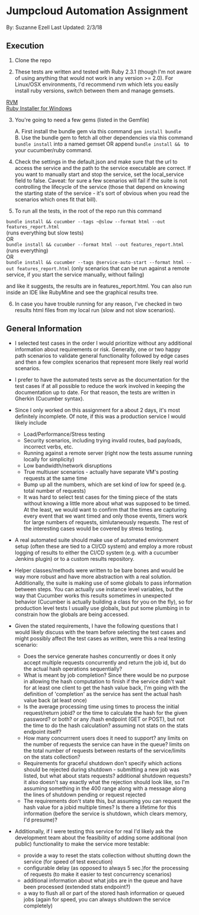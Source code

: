 Jumpcloud Automation Assignment
===
By: Suzanne Ezell
Last Updated: 2/3/18

Execution 
---
1. Clone the repo

2. These tests are written and tested with Ruby 2.3.1 (though I'm not aware of using anything that would not work in
any version >= 2.0). For Linux/OSX environments, I'd recommend rvm which lets you easily install ruby versions, 
switch between them and manage gemsets.

[RVM](https://rvm.io/rvm/install)  
[Ruby Installer for Windows](https://rubyinstaller.org/)  

3. You're going to need a few gems (listed in the Gemfile)

    A. First install the bundle gem via this command `gem install bundle`  
    B. Use the bundle gem to fetch all other dependencies via this command `bundle install` into a named 
    gemset OR append `bundle install && ` to your cucumber/ruby command.  
    
4. Check the settings in the default.json and make sure that the url to access the service and the path to the service 
executable are correct. If you want to manually start and stop the service, set the local_service field to false. 
Caveat: for sure a few scenarios will fail if the suite is not controlling the lifecycle of the service (those that
depend on knowing the starting state of the service - it's sort of obvious when you read the scenarios which ones fit 
that bill).

5. To run all the tests, in the root of the repo run this command

`bundle install && cucumber --tags ~@slow --format html --out features_report.html`  
(runs everything but slow tests)  
OR  
`bundle install && cucumber --format html --out features_report.html` 
(runs everything)  
OR  
`bundle install && cucumber --tags @service-auto-start --format html --out features_report.html` 
(only scenarios that can be run against a remote service, if you start the service manually, without failing)  

and like it suggests, the results are in features_report.html. You can also run inside an IDE like RubyMine and see the
graphical results tree.  

6. In case you have trouble running for any reason, I've checked in two results html files from my local run (slow and 
not slow scenarios).

General Information
---

+ I selected test cases in the order I would prioritize without any additional information about requirements or risk.
Generally, one or two happy path scenarios to validate general functionality followed by edge cases and then a few 
complex scenarios that represent more likely real world scenarios. 

+ I prefer to have the automated tests serve as the documentation for the test cases if at all possible to reduce the
work involved in keeping the documentation up to date. For that reason, the tests are written in Gherkin (Cucumber
syntax).

+ Since I only worked on this assignment for a about 2 days, it's most definitely incomplete. Of note, if this was a 
production service I would likely include

    + Load/Performance/Stress testing
    + Security scenarios, including trying invalid routes, bad payloads, incorrect verbs, etc.
    + Running against a remote server (right now the tests assume running locally for simplicity)
    + Low bandwidth/network disruptions
    + True multiuser scenarios - actually have separate VM's posting requests at the same time
    + Bump up all the numbers, which are set kind of low for speed (e.g. total number of requests)
    + It was hard to select test cases for the timing piece of the stats without knowing a little more about
    what was supposed to be timed. At the least, we would want to confirm that the times are capturing every event
    that we want timed and only those events, timers work for large numbers of requests, simlutaneously requests. The
    rest of the interesting cases would be covered by stress testing.
    
+ A real automated suite should make use of automated environment setup (often these are tied to a CI/CD system) and 
employ a more robust logging of results to either the CI/CD system (e.g. with a cucumber Jenkins plugin) or to a custom
results repository.

+ Helper classes/methods were written to be bare bones and would be way more robust and have more
abstraction with a real solution. Additionally, the suite is making use of some globals to pass information between
steps. You can actually use instance level variables, but the way that Cucumber works this results sometimes in 
unexpected behavior (Cucumber is actually building a class for you on the fly), so for production level tests I usually
use globals, but put some plumbing in to constrain how the globals are being accessed.

+ Given the stated requirements, I have the following questions that I would likely discuss with the team before
selecting the test cases and might possibly affect the test cases as written, were this a real testing scenario:

    + Does the service generate hashes concurrently or does it only accept multiple requests concurrently and return 
    the job id, but do the actual hash operations sequentially?
    + What is meant by job completion? Since there would be no purpose in allowing the hash computation to finish if 
    the service didn't wait for at least one client to get the hash value back, I'm going with the definition of 
    'completion' as the service has sent the actual hash value back (at least once)
    + Is the average processing time using times to process the initial request/return jobid? or the time to calculate
    the hash for the given password? or both? or any /hash endpoint (GET or POST), but not the time to do the hash
    calculation? assuming not stats on the stats endpoint itself?
    + How many concurrrent users does it need to support? any limits on the number of requests the service can have
    in the queue? limits on the total number of requests between restarts of the service/limits on the stats 
    collection?
    + Requirements for graceful shutdown don't specify which actions should be rejected during shutdown - submitting
    a new job was listed, but what about stats requests? additional shutdown requests? it also doesn't say 
    exactly what the rejection should look like, so I'm assuming something in the 400 range along with a message
    along the lines of shutdown pending or request rejected
    + The requirements don't state this, but assuming you can request the hash value for a jobid multiple times? Is
    there a lifetime for this information (before the service is shutdown, which clears memory, I'd presume)?
    
+ Additionally, if I were testing this service for real I'd likely ask the development team about the feasibility of
adding some additional (non public) functionality to make the service more testable:
    + provide a way to reset the stats collection without shutting down the service (for speed of test execution)
    + configurable delay (as opposed to always 5 sec.)for the processing of requests (to make it easier to test 
    concurrency scenarios)
    + additional information about what jobs are in the queue and have been processed (extended stats endpoint?)
    + a way to flush all or part of the stored hash information or queued jobs (again for speed, you can always
    shutdown the service completely)
    
